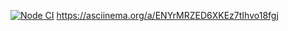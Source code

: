 [![Node CI](https://github.com/hexlet-boilerplates/nodejs-package/workflows/Node%20CI/badge.svg)](https://github.com/Youngpretzel/frontend-project-lvl1/actions)
https://asciinema.org/a/ENYrMRZED6XKEz7tIhvo18fgj
